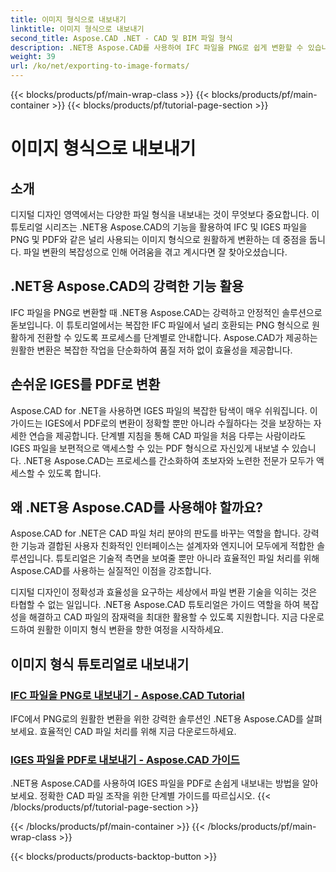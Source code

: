 ```yaml
---
title: 이미지 형식으로 내보내기
linktitle: 이미지 형식으로 내보내기
second_title: Aspose.CAD .NET - CAD 및 BIM 파일 형식
description: .NET용 Aspose.CAD를 사용하여 IFC 파일을 PNG로 쉽게 변환할 수 있습니다. 원활한 CAD 파일 처리를 살펴보고 효율적인 파일 조작을 위해 다운로드하세요.
weight: 39
url: /ko/net/exporting-to-image-formats/
---
```


{{< blocks/products/pf/main-wrap-class >}}
{{< blocks/products/pf/main-container >}}
{{< blocks/products/pf/tutorial-page-section >}}

# 이미지 형식으로 내보내기


## 소개

디지털 디자인 영역에서는 다양한 파일 형식을 내보내는 것이 무엇보다 중요합니다. 이 튜토리얼 시리즈는 .NET용 Aspose.CAD의 기능을 활용하여 IFC 및 IGES 파일을 PNG 및 PDF와 같은 널리 사용되는 이미지 형식으로 원활하게 변환하는 데 중점을 둡니다. 파일 변환의 복잡성으로 인해 어려움을 겪고 계시다면 잘 찾아오셨습니다.

## .NET용 Aspose.CAD의 강력한 기능 활용

IFC 파일을 PNG로 변환할 때 .NET용 Aspose.CAD는 강력하고 안정적인 솔루션으로 돋보입니다. 이 튜토리얼에서는 복잡한 IFC 파일에서 널리 호환되는 PNG 형식으로 원활하게 전환할 수 있도록 프로세스를 단계별로 안내합니다. Aspose.CAD가 제공하는 원활한 변환은 복잡한 작업을 단순화하여 품질 저하 없이 효율성을 제공합니다.

## 손쉬운 IGES를 PDF로 변환

Aspose.CAD for .NET을 사용하면 IGES 파일의 복잡한 탐색이 매우 쉬워집니다. 이 가이드는 IGES에서 PDF로의 변환이 정확할 뿐만 아니라 수월하다는 것을 보장하는 자세한 연습을 제공합니다. 단계별 지침을 통해 CAD 파일을 처음 다루는 사람이라도 IGES 파일을 보편적으로 액세스할 수 있는 PDF 형식으로 자신있게 내보낼 수 있습니다. .NET용 Aspose.CAD는 프로세스를 간소화하여 초보자와 노련한 전문가 모두가 액세스할 수 있도록 합니다.

## 왜 .NET용 Aspose.CAD를 사용해야 할까요?

Aspose.CAD for .NET은 CAD 파일 처리 분야의 판도를 바꾸는 역할을 합니다. 강력한 기능과 결합된 사용자 친화적인 인터페이스는 설계자와 엔지니어 모두에게 적합한 솔루션입니다. 튜토리얼은 기술적 측면을 보여줄 뿐만 아니라 효율적인 파일 처리를 위해 Aspose.CAD를 사용하는 실질적인 이점을 강조합니다.

디지털 디자인이 정확성과 효율성을 요구하는 세상에서 파일 변환 기술을 익히는 것은 타협할 수 없는 일입니다. .NET용 Aspose.CAD 튜토리얼은 가이드 역할을 하여 복잡성을 해결하고 CAD 파일의 잠재력을 최대한 활용할 수 있도록 지원합니다. 지금 다운로드하여 원활한 이미지 형식 변환을 향한 여정을 시작하세요.
## 이미지 형식 튜토리얼로 내보내기
### [IFC 파일을 PNG로 내보내기 - Aspose.CAD Tutorial](./exporting-ifc-files-to-png/)
IFC에서 PNG로의 원활한 변환을 위한 강력한 솔루션인 .NET용 Aspose.CAD를 살펴보세요. 효율적인 CAD 파일 처리를 위해 지금 다운로드하세요.
### [IGES 파일을 PDF로 내보내기 - Aspose.CAD 가이드](./exporting-iges-files-to-pdf/)
.NET용 Aspose.CAD를 사용하여 IGES 파일을 PDF로 손쉽게 내보내는 방법을 알아보세요. 정확한 CAD 파일 조작을 위한 단계별 가이드를 따르십시오.
{{< /blocks/products/pf/tutorial-page-section >}}

{{< /blocks/products/pf/main-container >}}
{{< /blocks/products/pf/main-wrap-class >}}

{{< blocks/products/products-backtop-button >}}
